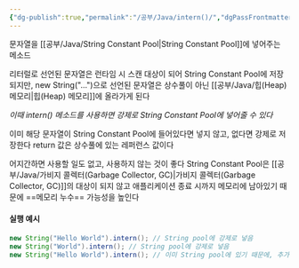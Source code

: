 ```yaml
---
{"dg-publish":true,"permalink":"/공부/Java/intern()/","dgPassFrontmatter":true}
---
```



문자열을 [[공부/Java/String Constant Pool\|String Constant Pool]]에 넣어주는 메소드

리터럴로 선언된 문자열은 런타임 시 스캔 대상이 되어 String Constant Pool에 저장되지만,
new String("...")으로 선언된 문자열은 상수풀이 아닌 [[공부/Java/힙(Heap) 메모리\|힙(Heap) 메모리]]에 올라가게 된다

*이때 intern() 메소드를 사용하면 강제로 String Constant Pool에 넣어줄 수 있다*

이미 해당 문자열이 String Constant Pool에 들어있다면 넣지 않고, 없다면 강제로 저장한다
return 값은 상수풀에 있는 레퍼런스 값이다

어지간하면 사용할 일도 없고, 사용하지 않는 것이 좋다
String Constant Pool은 [[공부/Java/가비지 콜렉터(Garbage Collector, GC)\|가비지 콜렉터(Garbage Collector, GC)]]의 대상이 되지 않고 애플리케이션 종료 시까지 메모리에 남아있기 때문에 ==메모리 누수== 가능성을 높인다

#### 실행 예시
```java
new String("Hello World").intern(); // String pool에 강제로 넣음
new String("World").intern(); // String pool에 강제로 넣음
new String("Hello World").intern(); // 이미 String pool에 있기 때문에, 추가되지 않음
```